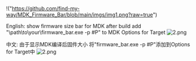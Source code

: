 !("https://github.com/find-my-way/MDK_Firmware_Bar/blob/main/imgs/img1.png?raw=true")

English:
show firmware size bar for MDK after build
add "\path\to\your\firmware_bar.exe -p #P" to MDK Options for Target
![2.png]("https://github.com/find-my-way/MDK_Firmware_Bar/raw/main/imgs/img2.png")

中文:
由于显示MDK编译后固件大小
将"firmware_bar.exe -p #P"添加到Options for Target中
![2.png]("https://github.com/find-my-way/MDK_Firmware_Bar/raw/main/imgs/img2.png")
